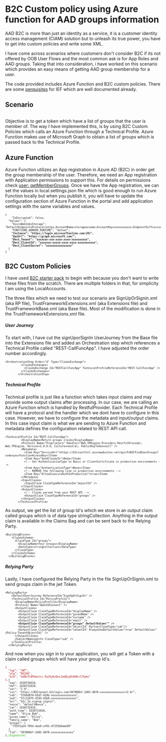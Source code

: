 <h1>B2C Custom policy using Azure function for AAD groups information</h1>

<!-- wp:paragraph -->
<p>AAD B2C is more than just an identity as a service, it is a customer identity access management (CIAM) solution but to unleash its true power, you have to get into custom policies and write some XML.</p>
<!-- /wp:paragraph -->

<!-- wp:paragraph -->
<p>I have come across scenarios where customers don't consider B2C if its not offered by OOB User Flows and the most common ask is for App Roles and AAD groups. Taking that into consideration, i have worked on this scenario which provides an easy means of getting AAD group membership for a user.</p>
<!-- /wp:paragraph -->

<!-- wp:paragraph -->
<p>The code provided includes Azure Function and B2C custom policies. There are some <a href="https://docs.microsoft.com/en-us/azure/active-directory-b2c/tutorial-create-user-flows?pivots=b2c-custom-policy#prerequisites" data-type="URL" data-id="https://docs.microsoft.com/en-us/azure/active-directory-b2c/tutorial-create-user-flows?pivots=b2c-custom-policy#prerequisites">perquisites</a> for IEF which are well documented already.</p>
<!-- /wp:paragraph -->

<!-- wp:heading -->
<h2>Scenario</h2>
<!-- /wp:heading -->

<!-- wp:image {"id":27,"sizeSlug":"large","linkDestination":"none"} -->
<figure class="wp-block-image size-large"><img src="https://sabih114253105.files.wordpress.com/2021/09/b2c-cp-rest-1.png?w=859" alt="" class="wp-image-27"/></figure>
<!-- /wp:image -->

<!-- wp:paragraph -->
<p>Objective is to get a token which have a list of groups that the user is member of. The way I have implemented this, is by using B2C Custom Policies which calls an Azure Function through a Technical Profile. Azure Function makes use of Microsoft Graph to obtain a list of groups which is passed back to the Technical Profile.</p>
<!-- /wp:paragraph -->

<!-- wp:heading -->
<h2>Azure Function</h2>
<!-- /wp:heading -->

<!-- wp:paragraph -->
<p>Azure Function utilizes an App registration in Azure AD (B2C) in order get the group membership of the user. Therefore, we need an App registration with Application permissions to support this. For details on permissions check <a href="https://docs.microsoft.com/en-us/graph/api/user-getmembergroups?view=graph-rest-1.0&tabs=http" data-type="URL" data-id="https://docs.microsoft.com/en-us/graph/api/user-getmembergroups?view=graph-rest-1.0&tabs=http">user: getMemberGroups</a>. Once we have the App registration, we can set the values in local.settings.json file which is good enough to run Azure Function locally but when you publish it, you will have to update the configuration section of Azure Function in the portal and add application settings with the same variables and values.</p>
<!-- /wp:paragraph -->

<!-- wp:code {"style":{"typography":{"fontSize":"10px"}}} -->
<pre class="wp-block-code" style="font-size:10px"><code>{
    "IsEncrypted": false,
  "Values": {
    "AzureWebJobsStorage": "DefaultEndpointsProtocol=https;AccountName=storageacname;AccountKey=xxxxxxxxxxx;EndpointSuffix=core.windows.net",
    "FUNCTIONS_WORKER_RUNTIME": "dotnet",
<strong><em><span class="has-inline-color has-primary-color">    "Instance": "https://login.microsoftonline.com/{0}",
    "ApiUrl": "https://graph.microsoft.com/",
    "Dest_Tenant": "xxxxxxx-xxx-xxxx-xxxx-xxxxxxxxxx",
    "Dest_ClientId": "xxxxxxx-xxxxx-xxxx-xxxx-xxxxxxxxxxx",
    "Dest_ClientSecret": "xxxxxxxxxxxxxxxx"</span></em></strong>
  }
}</code></pre>
<!-- /wp:code -->

<!-- wp:heading -->
<h2>B2C Custom Policies</h2>
<!-- /wp:heading -->

<!-- wp:paragraph -->
<p>I have used <a href="https://github.com/Azure-Samples/active-directory-b2c-custom-policy-starterpack" data-type="URL" data-id="https://github.com/Azure-Samples/active-directory-b2c-custom-policy-starterpack">B2C starter pack</a> to begin with because you don't want to write these files from the scratch. There are multiple folders in that, for simplicity I am using the LocalAccounts.</p>
<!-- /wp:paragraph -->

<!-- wp:paragraph -->
<p>The three files which we need to test our scenario are SignUpOrSignin.xml (aka RP file), TrustFrameworkExtensions.xml (aka Extensions file) and TrustFrameworkBase.xml (aka Base file). Most of the modification is done in the TrustFrameworkExtensions.xml file.</p>
<!-- /wp:paragraph -->

<!-- wp:heading {"level":5} -->
<h5>User Journey</h5>
<!-- /wp:heading -->

<!-- wp:paragraph -->
<p>To start with, I have cut the signUporSignIn UserJourney from the Base file into the Extensions file and added an Orchestration step which references a Technical Profile called "REST-CallFuncApp". I have adjusted the order number accordingly.</p>
<!-- /wp:paragraph -->

<!-- wp:code {"style":{"typography":{"fontSize":"10px"}}} -->
<pre class="wp-block-code" style="font-size:10px"><code>&lt;OrchestrationStep Order="4" Type="ClaimsExchange">
          &lt;ClaimsExchanges>
            &lt;ClaimsExchange Id="RESTCallFuncApp" TechnicalProfileReferenceId="REST-CallFuncApp" />
          &lt;/ClaimsExchanges>
        &lt;/OrchestrationStep></code></pre>
<!-- /wp:code -->

<!-- wp:heading {"level":5} -->
<h5>Technical Profile</h5>
<!-- /wp:heading -->

<!-- wp:paragraph -->
<p>Technical profile is just like a function which takes input claims and may provide some output claims after processing. In our case, we are calling an Azure Function which is handled by RestfulProvider. Each Technical Profile will have a protocol and the handler which we dont have to configure in this case. However, we have to configure the metadata and input/output claims. In this case input claim is what we are sending to Azure Function and metadata defines the configuration related to REST API call.</p>
<!-- /wp:paragraph -->

<!-- wp:code {"style":{"typography":{"fontSize":"10px"}}} -->
<pre class="wp-block-code" style="font-size:10px"><code>&lt;TechnicalProfile Id="REST-CallFuncApp">
          &lt;DisplayName>Return groups claim&lt;/DisplayName>
          &lt;Protocol Name="Proprietary" Handler="Web.TPEngine.Providers.RestfulProvider, Web.TPEngine, Version=1.0.0.0, Culture=neutral, PublicKeyToken=null" />
          &lt;Metadata>
            &lt;Item Key="ServiceUrl">https://b2crestfull.azurewebsites.net/api/FnB2CFindUserGroups?code=yourFunctionAccessKey&lt;/Item>
            &lt;Item Key="SendClaimsIn">Body&lt;/Item>
            &lt;!-- Set AuthenticationType to Basic or ClientCertificate in production environments -->
            &lt;Item Key="AuthenticationType">None&lt;/Item>
            &lt;!-- REMOVE the following line in production environments -->
            &lt;Item Key="AllowInsecureAuthInProduction">true&lt;/Item>
          &lt;/Metadata>
          &lt;InputClaims>
            &lt;InputClaim ClaimTypeReferenceId="objectId" />
          &lt;/InputClaims>
          &lt;OutputClaims>
            &lt;!-- Claims parsed from your REST API -->
            &lt;OutputClaim ClaimTypeReferenceId="groups" />
          &lt;/OutputClaims>
        &lt;/TechnicalProfile></code></pre>
<!-- /wp:code -->

<!-- wp:paragraph -->
<p>As output, we get the list of group Id's which we store in an output claim called groups which is of data type stringCollection. Anything in the output claim is available in the Claims Bag and can be sent back to the Relying Party.</p>
<!-- /wp:paragraph -->

<!-- wp:code {"style":{"typography":{"fontSize":"10px"}}} -->
<pre class="wp-block-code" style="font-size:10px"><code>&lt;BuildingBlocks>
    &lt;ClaimsSchema>
      &lt;ClaimType Id="groups">
        &lt;DisplayName>Your Groups&lt;/DisplayName>
        &lt;DataType>stringCollection&lt;/DataType>
      &lt;/ClaimType>
    &lt;/ClaimsSchema>
  &lt;/BuildingBlocks></code></pre>
<!-- /wp:code -->

<!-- wp:heading {"level":5} -->
<h5>Relying Party</h5>
<!-- /wp:heading -->

<!-- wp:paragraph -->
<p>Lastly, I have configured the Relying Party in the file SignUpOrSignin.xml to send groups claim in the jwt Token.</p>
<!-- /wp:paragraph -->

<!-- wp:code {"style":{"typography":{"fontSize":"10px"}}} -->
<pre class="wp-block-code" style="font-size:10px"><code>&lt;RelyingParty>
    &lt;DefaultUserJourney ReferenceId="SignUpOrSignIn" />
    &lt;TechnicalProfile Id="PolicyProfile">
      &lt;DisplayName>PolicyProfile&lt;/DisplayName>
      &lt;Protocol Name="OpenIdConnect" />
      &lt;OutputClaims>
        &lt;OutputClaim ClaimTypeReferenceId="displayName" />
        &lt;OutputClaim ClaimTypeReferenceId="givenName" />
        &lt;OutputClaim ClaimTypeReferenceId="surname" />
        &lt;OutputClaim ClaimTypeReferenceId="email" />
<strong><em><span class="has-inline-color has-primary-color">        &lt;OutputClaim ClaimTypeReferenceId="groups" DefaultValue="" /></span></em></strong>
        &lt;OutputClaim ClaimTypeReferenceId="objectId" PartnerClaimType="sub"/>
        &lt;OutputClaim ClaimTypeReferenceId="tenantId" AlwaysUseDefaultValue="true" DefaultValue="{Policy:TenantObjectId}" />
      &lt;/OutputClaims>
      &lt;SubjectNamingInfo ClaimType="sub" />
    &lt;/TechnicalProfile>
  &lt;/RelyingParty></code></pre>
<!-- /wp:code -->

<!-- wp:paragraph -->
<p>And now when you sign in to your application, you will get a Token with a claim called groups which will have your group Id's.</p>
<!-- /wp:paragraph -->

<!-- wp:code {"style":{"typography":{"fontSize":"10px"}}} -->
<pre class="wp-block-code" style="font-size:10px"><code><span style="color:#a30003" class="has-inline-color">{
  "typ": "JWT",
  "alg": "RS256",
  "kid": "hd0o7C4Fkbstrc-FpJ5y6zQvi1ekBjyELKHScfJ7pho"
}.</span><span class="has-inline-color has-primary-color">{
  "exp": 1630734610,
  "nbf": 1630731010,
  "ver": "1.0",
  "iss": "https://B2Ctenant.b2clogin.com/367886bf-2d02-48f8-xxxxxxxxxxxxxxx/v2.0/",
  "sub": "57b9d8f4-b5d7-424b-xxxxxxxxxxxxxxxx",
  "aud": "57c11075-4193-43b0-xxxxxxxxxxxxxxxx",
  "acr": "b2c_1a_signup_signin",
  "nonce": "defaultNonce",
  "iat": 1630731010,
  "auth_time": 1630731010,
  "name": "Alice Bob",
  "given_name": "Alice",
  "family_name": "Bob",
  "groups": &#91;
    "755f2a24-705d-4ae9-af01-47155b0abe99"
  ],
  "tid": "367886bf-2d02-48f8-xxxxxxxxxxxxxx"
}.</span><span style="color:#22a300" class="has-inline-color">&#91;Signature]</span></code></pre>
<!-- /wp:code -->

<!-- wp:paragraph -->
<p></p>
<!-- /wp:paragraph -->
